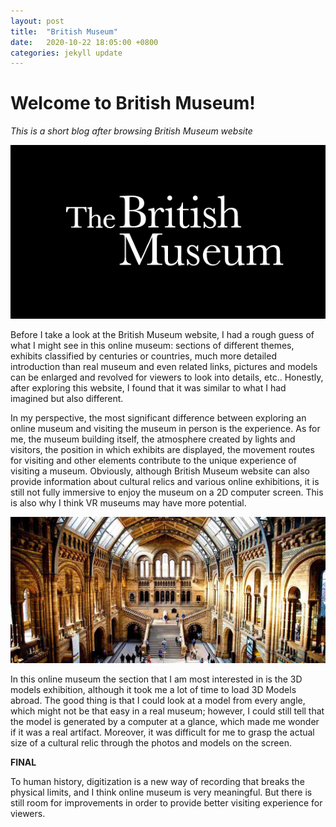 ```yaml
---
layout: post
title:  "British Museum"
date:   2020-10-22 18:05:00 +0800
categories: jekyll update
---
```


# Welcome to British Museum!

*This is a short blog after browsing British Museum website*

![Put a lovely cat here](/media/img/bm1.png)

Before I take a look at the British Museum website, I had a rough guess of what I might see in this online museum: sections of different themes, exhibits classified by centuries or countries, much more detailed introduction than real museum and even related links, pictures and models can be enlarged and revolved for viewers to look into details, etc.. Honestly, after exploring this website, I found that it was similar to what I had imagined but also different.

In my perspective, the most significant difference between exploring an online museum and visiting the museum in person is the experience. As for me, the museum building itself, the atmosphere created by lights and visitors, the position in which exhibits are displayed, the movement routes for visiting and other elements contribute to the unique experience of visiting a museum. Obviously, although British Museum website can also provide information about cultural relics and various online exhibitions, it is still not fully immersive to enjoy the museum on a 2D computer screen. This is also why I think VR museums may have more potential.

![Put a lovely cat here](/media/img/timg.jpeg)

In this online museum the section that I am most interested in is the 3D models exhibition, although it took me a lot of time to load 3D Models abroad. The good thing is that I could look at a model from every angle, which might not be that easy in a real museum; however, I could still tell that the model is generated by a computer at a glance, which made me wonder if it was a real artifact. Moreover, it was difficult for me to grasp the actual size of a cultural relic through the photos and models on the screen. 

**FINAL**

To human history, digitization is a new way of recording that breaks the physical limits, and I think online museum is very meaningful. But there is still room for improvements in order to provide better visiting experience for viewers.